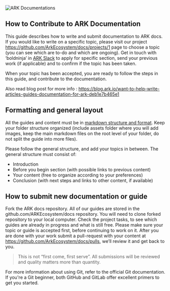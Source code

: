 ![ARK Documentations](https://github.com/ArkEcosystem/docs/blob/master/assets/img/arkDocumentation.png)

## How to Contribute to ARK Documentation

This guide describes how to write and submit documentation to ARK docs. If you would like to write on a specific topic, please visit our project https://github.com/ArkEcosystem/docs/projects/1  page to choose a topic (you can see which are to-do and which are ongoing). Get in touch with ‘boldninja’ in [ARK Slack](https://ark.io/slack) to apply for specific section, send your previous work (if applicable) and to confirm if the topic has been taken.

When your topic has been accepted, you are ready to follow the steps in this guide, and contribute to the documentation.

Also read blog post for more info : https://blog.ark.io/want-to-help-write-articles-guides-documentation-for-ark-deb1e7b465e1 

## Formatting and general layout
All the guides and content must be in [markdown structure and format](https://guides.github.com/features/mastering-markdown). Keep your folder structure organized (include assets folder where you will add images, keep the main markdown files on the root level of your folder, do not split the guide into more files).

Please follow the general structure, and add your topics in between. The general structure must consist of:

- Introduction
- Before you begin section (with possible links to previous content)
- Your content (free to organize according to your preferences)
- Conclusion (with next steps and links to other content, if available)

## How to submit new documentation or guide
Fork the ARK docs repository. All of our guides are stored in the github.com/ARKEcosystem/docs repository. You will need to clone forked repository to your local computer. Check the project tasks, to see which guides are already in progress and what is still free. Please make sure your topic or guide is accepted first, before continuing to work on it. After you are done with your work submit a pull-request with your content at https://github.com/ArkEcosystem/docs/pulls, we’ll review it and get back to you.


>This is not “first come, first serve”. All submissions will be reviewed and quality matters more than quantity.

For more information about using Git, refer to the official Git documentation. If you're a Git beginner, both GitHub and GitLab offer excellent primers to get you started.

